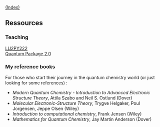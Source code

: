 [(Index)](https://dtraore97.github.io/)
## Ressources

### Teaching
[LU2PY222](https://dtraore97.github.io/ressources/LU2PY222) \
[Quantum Package 2.0](https://dtraore97.github.io/ressources/QP)

### My reference books
For those who start their journey in the quantum chemistry world (or just looking for some references) : 

- *Modern Quantum Chemistry - Introduction to Advanced Electronic Structure Theory*, Attila Szabo and Neil S. Ostlund (Dover) 
- *Molecular Electronic-Structure Theory*, Trygve Helgaker, Poul Jorgensen, Jeppe Olsen (Wiley)
- *Introduction to computational chemistry*, Frank Jensen (Wiley)
- *Mathematics for Quantum Chemistry*, Jay Martin Anderson (Dover)
